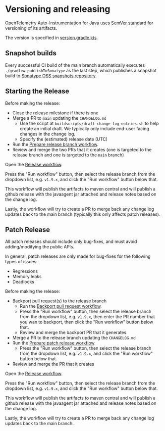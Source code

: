 # Versioning and releasing

OpenTelemetry Auto-Instrumentation for Java uses [SemVer standard](https://semver.org) for versioning of its artifacts.

The version is specified in [version.gradle.kts](version.gradle.kts).

## Snapshot builds
Every successful CI build of the main branch automatically executes `./gradlew publishToSonatype`
as the last step, which publishes a snapshot build to
[Sonatype OSS snapshots repository](https://oss.sonatype.org/content/repositories/snapshots/io/opentelemetry/).

## Starting the Release

Before making the release:

* Close the release milestone if there is one
* Merge a PR to `main` updating the `CHANGELOG.md`
  * Use the script at `buildscripts/draft-change-log-entries.sh` to help create an initial draft.
    We typically only include end-user facing changes in the change log.
  * Specify the (estimated) release date (UTC)
* Run the [Prepare release branch workflow](actions/workflows/prepare-release-branch.yml).
* Review and merge the two PRs that it creates (one is targeted to the release branch and one is targeted to the `main` branch)

Open the [Release workflow](actions/workflows/release.yml).

Press the "Run workflow" button, then select the release branch from the dropdown list,
e.g. `v1.9.x`, and click the "Run workflow" button below that.

This workflow will publish the artifacts to maven central and will publish a github release with the
javaagent jar attached and release notes based on the change log.

Lastly, the workflow will try to create a PR to merge back any change log updates back to the main
branch (typically this only affects patch releases).

## Patch Release

All patch releases should include only bug-fixes, and must avoid adding/modifying the public APIs.

In general, patch releases are only made for bug-fixes for the following types of issues:
* Regressions
* Memory leaks
* Deadlocks

Before making the release:

* Backport pull request(s) to the release branch
  * Run the [Backport pull request workflow](actions/workflows/backport-pull-request.yml).
  * Press the "Run workflow" button, then select the release branch from the dropdown list,
    e.g. `v1.9.x`, then enter the PR number that you wan to backport,
    then click the "Run workflow" button below that.
  * Review and merge the backport PR that it generates
* Merge a PR to the release branch updating the `CHANGELOG.md`
* Run the [Prepare patch release workflow](actions/workflows/prepare-patch-release.yml).
  * Press the "Run workflow" button, then select the release branch from the dropdown list,
    e.g. `v1.9.x`, and click the "Run workflow" button below that.
* Review and merge the PR that it creates

Open the [Release workflow](actions/workflows/release.yml).

Press the "Run workflow" button, then select the release branch from the dropdown list,
e.g. `v1.9.x`, and click the "Run workflow" button below that.

This workflow will publish the artifacts to maven central and will publish a github release with the
javaagent jar attached and release notes based on the change log.

Lastly, the workflow will try to create a PR to merge back any change log updates back to the main
branch.
